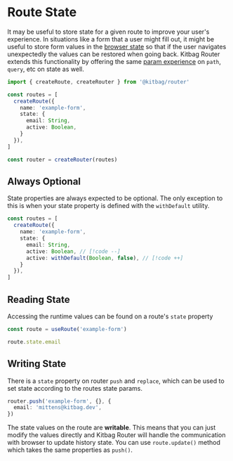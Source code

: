 # Route State

It may be useful to store state for a given route to improve your user's experience. In situations like a form that a user might fill out, it might be useful to store form values in the [browser state](https://developer.mozilla.org/en-US/docs/Web/API/History/state) so that if the user navigates unexpectedly the values can be restored when going back. Kitbag Router extends this functionality by offering the same [param experience](../core-concepts/route-params#param-types) on `path`, `query`, etc on state as well.

```ts
import { createRoute, createRouter } from '@kitbag/router'

const routes = [
  createRoute({ 
    name: 'example-form',
    state: {
      email: String,
      active: Boolean,
    }
  }),
]

const router = createRouter(routes)
```

## Always Optional

State properties are always expected to be optional. The only exception to this is when your state property is defined with the `withDefault` utility.

```ts
const routes = [
  createRoute({ 
    name: 'example-form',
    state: {
      email: String,
      active: Boolean, // [!code --]
      active: withDefault(Boolean, false), // [!code ++]
    }
  }),
]
```

## Reading State

Accessing the runtime values can be found on a route's `state` property

```ts
const route = useRoute('example-form')

route.state.email
```

## Writing State

There is a `state` property on router `push` and `replace`, which can be used to set state according to the routes state params.

```ts
router.push('example-form', {}, {
  email: 'mittens@kitbag.dev',
})
```

The state values on the route are **writable**. This means that you can just modify the values directly and Kitbag Router will handle the communication with browser to update history state. You can use `route.update()` method which takes the same properties as `push()`.
